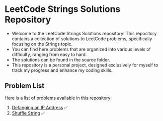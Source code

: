 # LeetCode Strings Solutions Repository

- Welcome to the LeetCode Strings Solutions repository! This repository contains a collection of solutions to LeetCode problems, specifically focusing on the Strings topic.
- You can find here problems that are organized into various levels of difficulty, ranging from easy to hard.
- The solutions can be found in the source folder.
- This repository is a personal project, designed exclusively for myself to track my progress and enhance my coding skills.
## Problem List
Here is a list of problems available in this repository:

1. [Defanging an IP Address](https://leetcode.com/problems/defanging-an-ip-address/description/) ✅
2. [Shuffle String](https://leetcode.com/problems/shuffle-string/description/) ✅
